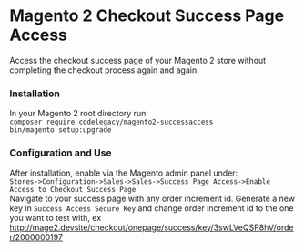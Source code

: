 # Magento 2 Checkout Success Page Access

Access the checkout success page of your Magento 2 store without completing the
checkout process again and again.

### Installation
In your Magento 2 root directory run  
`composer require codelegacy/magento2-successaccess`  
`bin/magento setup:upgrade`

### Configuration and Use
After installation, enable via the Magento admin panel under:  
`Stores->Configuration->Sales->Sales->Success Page Access->Enable Access to Checkout Success Page`  
Navigate to your success page with any order increment id. Generate a new key in `Success Access Secure Key` and change order increment id to the one you want to test with, ex http://mage2.devsite/checkout/onepage/success/key/3swLVeQSP8hV/order/2000000197

